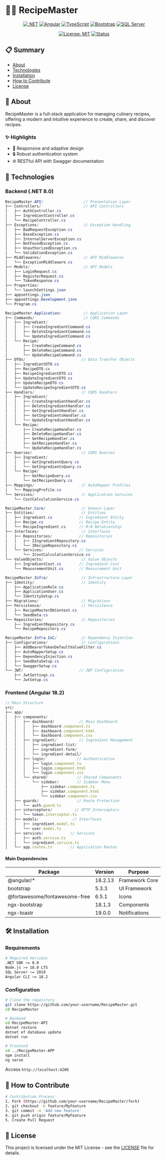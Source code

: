 # 👨‍🍳 RecipeMaster

<div align="center">

[![.NET](https://img.shields.io/badge/.NET-8.0-512BD4?style=flat-square&logo=dotnet)](https://dotnet.microsoft.com/download/dotnet/8.0)
[![Angular](https://img.shields.io/badge/Angular-18.2.13-DD0031?style=flat-square&logo=angular)](https://angular.io)
[![TypeScript](https://img.shields.io/badge/TypeScript-5.5.2-3178C6?style=flat-square&logo=typescript)](https://www.typescriptlang.org)
[![Bootstrap](https://img.shields.io/badge/Bootstrap-5.3.3-7952B3?style=flat-square&logo=bootstrap)](https://getbootstrap.com)
[![SQL Server](https://img.shields.io/badge/SQL%20Server-2022-CC2927?style=flat-square&logo=microsoftsqlserver)](https://www.microsoft.com/sql-server)

[![License: MIT](https://img.shields.io/badge/License-MIT-yellow.svg?style=flat-square)](https://opensource.org/licenses/MIT)
[![Status](https://img.shields.io/badge/Status-In%20Development-green?style=flat-square)]()

</div>

## 📋 Summary

- [About](#-about)
- [Technologies](#-technologies)
- [Installation](#️-installation)
- [How to Contribute](#-how-to-contribute)
- [License](#-license)

## 📝 About

RecipeMaster is a full-stack application for managing culinary recipes, offering a modern and intuitive experience to create, share, and discover recipes.

### ✨ Highlights

- 📱 Responsive and adaptive design
- 🔒 Robust authentication system
- 🌐 RESTful API with Swagger documentation

## 🚀 Technologies

### Backend (.NET 8.0)

```csharp
RecipeMaster.API/                  // Presentation Layer
├── Controllers/                   // API Controllers
│   ├── AuthController.cs
│   ├── IngredientController.cs
│   └── RecipeController.cs
├── Exceptions/                    // Exception Handling
│   ├── BadRequestException.cs
│   ├── BaseException.cs
│   ├── InternalServerException.cs
│   ├── NotFoundException.cs
│   ├── UnauthorizedException.cs
│   └── ValidationException.cs
├── Middlewares/                   // API Middlewares
│   └── ExceptionMiddleware.cs
├── Models/                        // API Models
│   ├── LoginRequest.cs
│   ├── RegisterRequest.cs
│   └── TokenResponse.cs
├── Properties/
│   └── launchSettings.json
├── appsettings.json
├── appsettings.Development.json
└── Program.cs

RecipeMaster.Application/          // Application Layer
├── Commands/                      // CQRS Commands
│   ├── Ingredient/
│   │   ├── CreateIngredientCommand.cs
│   │   ├── DeleteIngredientCommand.cs
│   │   └── UpdateIngredientCommand.cs
│   └── Recipe/
│       ├── CreateRecipeCommand.cs
│       ├── DeleteRecipeCommand.cs
│       └── UpdateRecipeCommand.cs
├── DTOs/                         // Data Transfer Objects
│   ├── IngredientDTO.cs
│   ├── RecipeDTO.cs
│   ├── RecipeIngredientDTO.cs
│   ├── UpdateIngredientDTO.cs
│   ├── UpdateRecipeDTO.cs
│   └── UpdateRecipeIngredientDTO.cs
├── Handlers/                     // CQRS Handlers
│   ├── Ingredient/
│   │   ├── CreateIngredientHandler.cs
│   │   ├── DeleteIngredientHandler.cs
│   │   ├── GetIngredientHandler.cs
│   │   ├── GetIngredientsHandler.cs
│   │   └── UpdateIngredientHandler.cs
│   └── Recipe/
│       ├── CreateRecipeHandler.cs
│       ├── DeleteRecipeHandler.cs
│       ├── GetRecipeHandler.cs
│       ├── GetRecipesHandler.cs
│       └── UpdateRecipeHandler.cs
├── Queries/                      // CQRS Queries
│   ├── Ingredient/
│   │   ├── GetIngredientQuery.cs
│   │   └── GetIngredientsQuery.cs
│   └── Recipe/
│       ├── GetRecipeQuery.cs
│       └── GetRecipesQuery.cs
├── Mappings/                     // AutoMapper Profiles
│   └── MappingProfile.cs
└── Services/                     // Application Services
    └── CostCalculationService.cs

RecipeMaster.Core/                // Domain Layer
├── Entities/                     // Entities
│   ├── Ingredient.cs            // Ingredient Entity
│   ├── Recipe.cs                // Recipe Entity
│   └── RecipeIngredient.cs      // M:N Relationship
├── Interfaces/                   // Interfaces
│   ├── Repositories/            // Repositories
│   │   ├── IIngredientRepository.cs
│   │   └── IRecipeRepository.cs
│   └── Services/                // Services
│       └── ICostCalculationService.cs
└── ValueObjects/                 // Value Objects
    ├── IngredientCost.cs        // Ingredient Cost
    └── MeasurementUnit.cs       // Measurement Unit

RecipeMaster.Infra/               // Infrastructure Layer
├── Identity/                     // Identity
│   ├── ApplicationRole.cs
│   ├── ApplicationUser.cs
│   └── IdentitySetup.cs
├── Migrations/                   // Migrations
├── Persistence/                  // Persistence
│   ├── RecipeMasterDbContext.cs
│   └── SeedData.cs
└── Repositories/                 // Repositories
    ├── IngredientRepository.cs
    └── RecipeRepository.cs

RecipeMaster.Infra.IoC/           // Dependency Injection
├── Configurations/               // Configurations
│   ├── AddBearerTokenDefaultValueFilter.cs
│   ├── AutoMapperSetup.cs
│   ├── DependencyInjection.cs
│   ├── SeedDataSetup.cs
│   └── SwaggerSetup.cs
└── JWT/                         // JWT Configuration
    ├── JwtSettings.cs
    └── JwtSetup.cs
```

### Frontend (Angular 18.2)

```typescript
// Main Structure
src/
├── app/
│   ├── components/
│   │   ├── dashboard/           // Main Dashboard
│   │   │   ├── dashboard.component.ts
│   │   │   ├── dashboard.component.html
│   │   │   └── dashboard.component.css
│   │   ├── ingredient/          // Ingredient Management
│   │   │   ├── ingredient-list/
│   │   │   ├── ingredient-form/
│   │   │   └── ingredient-detail/
│   │   ├── login/              // Authentication
│   │   │   ├── login.component.ts
│   │   │   ├── login.component.html
│   │   │   └── login.component.css
│   │   └── shared/             // Shared Components
│   │       └── sidebar/        // Sidebar Menu
│   │           ├── sidebar.component.ts
│   │           ├── sidebar.component.html
│   │           └── sidebar.component.css
│   ├── guards/                 // Route Protection
│   │   └── auth.guard.ts
│   ├── interceptors/          // HTTP Interceptors
│   │   └── token.interceptor.ts
│   ├── models/               // Interfaces
│   │   ├── ingredient.model.ts
│   │   └── user.model.ts
│   ├── services/            // Services
│   │   ├── auth.service.ts
│   │   └── ingredient.service.ts
│   └── app.routes.ts        // Application Routes
```

#### Main Dependencies

| Package | Version | Purpose |
|---------|---------|---------|
| @angular/* | 18.2.13 | Framework Core |
| bootstrap | 5.3.3 | UI Framework |
| @fortawesome/fontawesome-free | 6.5.1 | Icons |
| ngx-bootstrap | 18.1.3 | Components |
| ngx-toastr | 19.0.0 | Notifications |

## 🛠️ Installation

### Requirements

```bash
# Required Versions
.NET SDK >= 8.0
Node.js >= 18.0 LTS
SQL Server >= 2019
Angular CLI >= 18.2
```

### Configuration

```bash
# Clone the repository
git clone https://github.com/your-username/RecipeMaster.git
cd RecipeMaster

# Backend
cd RecipeMaster-API
dotnet restore
dotnet ef database update
dotnet run

# Frontend
cd ../RecipeMaster-APP
npm install
ng serve
```

Access `http://localhost:4200`

## 🤝 How to Contribute

```bash
# Contribution Process
1. Fork (https://github.com/your-username/RecipeMaster/fork)
2. git checkout -b feature/MyFeature
3. git commit -m 'Add new feature'
4. git push origin feature/MyFeature
5. Create Pull Request
```

## 📄 License

This project is licensed under the MIT License - see the [LICENSE](LICENSE) file for details.

<div align="center">

</div>
